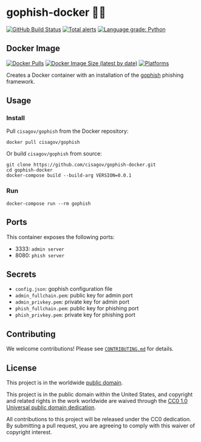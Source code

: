 # gophish-docker 🎣🐳 #

[![GitHub Build Status](https://github.com/cisagov/gophish-docker/workflows/build/badge.svg)](https://github.com/cisagov/gophish-docker/actions)
[![Total alerts](https://img.shields.io/lgtm/alerts/g/cisagov/gophish-docker.svg?logo=lgtm&logoWidth=18)](https://lgtm.com/projects/g/cisagov/gophish-docker/alerts/)
[![Language grade: Python](https://img.shields.io/lgtm/grade/python/g/cisagov/gophish-docker.svg?logo=lgtm&logoWidth=18)](https://lgtm.com/projects/g/cisagov/gophish-docker/context:python)

## Docker Image ##

[![Docker Pulls](https://img.shields.io/docker/pulls/cisagov/gophish)](https://hub.docker.com/r/cisagov/gophish)
[![Docker Image Size (latest by date)](https://img.shields.io/docker/image-size/cisagov/gophish)](https://hub.docker.com/r/cisagov/gophish)
[![Platforms](https://img.shields.io/badge/platforms-amd64%20%7C%20arm%2Fv6%20%7C%20arm%2Fv7%20%7C%20arm64%20%7C%20ppc64le%20%7C%20s390x-blue)](https://hub.docker.com/r/cisagov/gophish/tags)

Creates a Docker container with an installation of the
[gophish](https://getgophish.com) phishing framework.

## Usage ##

### Install ###

Pull `cisagov/gophish` from the Docker repository:

    docker pull cisagov/gophish

Or build `cisagov/gophish` from source:

    git clone https://github.com/cisagov/gophish-docker.git
    cd gophish-docker
    docker-compose build --build-arg VERSION=0.0.1

### Run ###

    docker-compose run --rm gophish

## Ports ##

This container exposes the following ports:

- 3333: `admin server`
- 8080: `phish server`

## Secrets ##

- `config.json`: gophish configuration file
- `admin_fullchain.pem`: public key for admin port
- `admin_privkey.pem`: private key for admin port
- `phish_fullchain.pem`: public key for phishing port
- `phish_privkey.pem`: private key for phishing port

## Contributing ##

We welcome contributions!  Please see [`CONTRIBUTING.md`](CONTRIBUTING.md) for
details.

## License ##

This project is in the worldwide [public domain](LICENSE).

This project is in the public domain within the United States, and
copyright and related rights in the work worldwide are waived through
the [CC0 1.0 Universal public domain
dedication](https://creativecommons.org/publicdomain/zero/1.0/).

All contributions to this project will be released under the CC0
dedication. By submitting a pull request, you are agreeing to comply
with this waiver of copyright interest.
